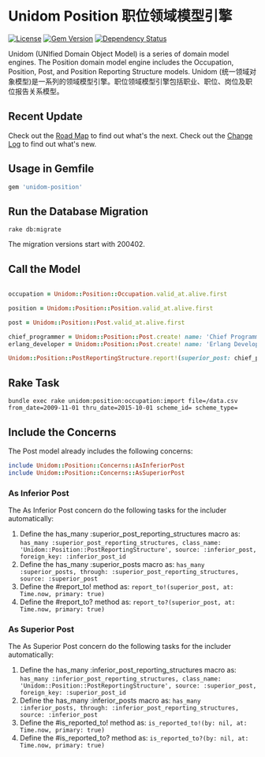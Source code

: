 # Unidom Position 职位领域模型引擎

[![License](https://img.shields.io/badge/license-MIT-green.svg)](http://opensource.org/licenses/MIT)
[![Gem Version](https://badge.fury.io/rb/unidom-position.svg)](https://badge.fury.io/rb/unidom-position)
[![Dependency Status](https://gemnasium.com/badges/github.com/topbitdu/unidom-position.svg)](https://gemnasium.com/github.com/topbitdu/unidom-position)

Unidom (UNIfied Domain Object Model) is a series of domain model engines. The Position domain model engine includes the Occupation, Position, Post, and Position Reporting Structure models.
Unidom (统一领域对象模型)是一系列的领域模型引擎。职位领域模型引擎包括职业、职位、岗位及职位报告关系模型。

## Recent Update
Check out the [Road Map](ROADMAP.md) to find out what's the next.
Check out the [Change Log](CHANGELOG.md) to find out what's new.

## Usage in Gemfile
```ruby
gem 'unidom-position'
```

## Run the Database Migration
```shell
rake db:migrate
```
The migration versions start with 200402.

## Call the Model
```ruby

occupation = Unidom::Position::Occupation.valid_at.alive.first

position = Unidom::Position::Position.valid_at.alive.first

post = Unidom::Position::Post.valid_at.alive.first

chief_programmer = Unidom::Position::Post.create! name: 'Chief Programmer', position: position
erlang_developer = Unidom::Position::Post.create! name: 'Erlang Developer', position: position

Unidom::Position::PostReportingStructure.report!(superior_post: chief_programmer, inferior_post: erlang_developer, opened_at: Time.now, elemental: true)

```

## Rake Task
```shell
bundle exec rake unidom:position:occupation:import file=/data.csv from_date=2009-11-01 thru_date=2015-10-01 scheme_id= scheme_type=
```

## Include the Concerns
The Post model already includes the following concerns:
```ruby
include Unidom::Position::Concerns::AsInferiorPost
include Unidom::Position::Concerns::AsSuperiorPost
```

### As Inferior Post
The As Inferior Post concern do the following tasks for the includer automatically:  
1. Define the has_many :superior_post_reporting_structures macro as: ``has_many :superior_post_reporting_structures, class_name: 'Unidom::Position::PostReportingStructure', source: :inferior_post, foreign_key: :inferior_post_id``  
2. Define the has_many :superior_posts macro as: ``has_many :superior_posts, through: :superior_post_reporting_structures, source: :superior_post``  
3. Define the #report_to! method as: ``report_to!(superior_post, at: Time.now, primary: true)``  
4. Define the #report_to? method as: ``report_to?(superior_post, at: Time.now, primary: true)``

### As Superior Post
The As Superior Post concern do the following tasks for the includer automatically:  
1. Define the has_many :inferior_post_reporting_structures macro as: ``has_many :inferior_post_reporting_structures, class_name: 'Unidom::Position::PostReportingStructure', source: :superior_post, foreign_key: :superior_post_id``  
2. Define the has_many :inferior_posts macro as: ``has_many :inferior_posts, through: :inferior_post_reporting_structures, source: :inferior_post``  
3. Define the #is_reported_to! method as: ``is_reported_to!(by: nil, at: Time.now, primary: true)``  
4. Define the #is_reported_to? method as: ``is_reported_to?(by: nil, at: Time.now, primary: true)``
